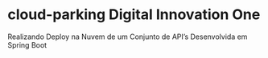 # cloud-parking Digital Innovation One

>

Realizando Deploy na Nuvem de um Conjunto de API’s Desenvolvida em Spring Boot
